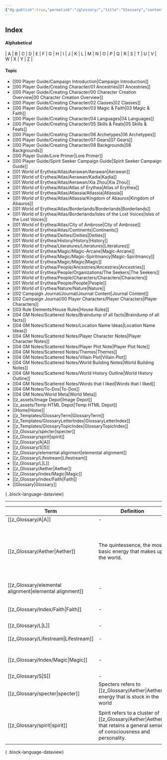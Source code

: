 ```yaml
---
{"dg-publish":true,"permalink":"/glossary/","title":"Glossary","contentClasses":"h-line hr-no-icon","dgShowInlineTitle":true,"noteIcon":null}
---
```


## Index
#### Alphabetical
| A | B | C | D | E | F | G | H | I | J | K | L | M | N | O | P | Q | R | S | T | U | V | W | X | Y | Z |
#### Topic
- [[00 Player Guide/Campaign Introduction\|Campaign Introduction]]
- [[00 Player Guide/Creating Character/01 Ancestries\|01 Ancestries]]
- [[00 Player Guide/Creating Character/00 Character Creation Overview\|00 Character Creation Overview]]
- [[00 Player Guide/Creating Character/02 Classes\|02 Classes]]
- [[00 Player Guide/Creating Character/03 Magic & Faith\|03 Magic & Faith]]
- [[00 Player Guide/Creating Character/04 Languages\|04 Languages]]
- [[00 Player Guide/Creating Character/05 Skills & Feats\|05 Skills & Feats]]
- [[00 Player Guide/Creating Character/06 Archetypes\|06 Archetypes]]
- [[00 Player Guide/Creating Character/07 Gears\|07 Gears]]
- [[00 Player Guide/Creating Character/08 Backgrounds\|08 Backgrounds]]
- [[00 Player Guide/Lore Primer\|Lore Primer]]
- [[00 Player Guide/Spirit Seeker Campaign Guide\|Spirit Seeker Campaign Guide]]
- [[01 World of Erythea/Atlas/Aerawan/Aerawan\|Aerawan]]
- [[01 World of Erythea/Atlas/Aerawan/Kadia\|Kadia]]
- [[01 World of Erythea/Atlas/Aerawan/Xia Zhou\|Xia Zhou]]
- [[01 World of Erythea/Atlas/Atlas of Erythea\|Atlas of Erythea]]
- [[01 World of Erythea/Atlas/Atlassia/Atlassia\|Atlassia]]
- [[01 World of Erythea/Atlas/Atlassia/Kingdom of Abauros\|Kingdom of Abauros]]
- [[01 World of Erythea/Atlas/Borderlands/Borderlands\|Borderlands]]
- [[01 World of Erythea/Atlas/Borderlands/Isles of the Lost Voices\|Isles of the Lost Voices]]
- [[01 World of Erythea/Atlas/City of Ambrose\|City of Ambrose]]
- [[01 World of Erythea/Atlas/Continents\|Continents]]
- [[01 World of Erythea/Deities/Deities\|Deities]]
- [[01 World of Erythea/History/History\|History]]
- [[01 World of Erythea/Literatures/Literatures\|Literatures]]
- [[01 World of Erythea/Magic/Magic-Arcane\|Magic-Arcane]]
- [[01 World of Erythea/Magic/Magic-Spiritmancy\|Magic-Spiritmancy]]
- [[01 World of Erythea/Magic/Magic\|Magic]]
- [[01 World of Erythea/People/Ancestries/Ancestries\|Ancestries]]
- [[01 World of Erythea/People/Organizations/The Seekers\|The Seekers]]
- [[01 World of Erythea/People/Characters/Characters\|Characters]]
- [[01 World of Erythea/People/People\|People]]
- [[01 World of Erythea/Nature/Nature\|Nature]]
- [[02 Campaign Journal/Journal/Journal Content\|Journal Content]]
- [[02 Campaign Journal/00 Player Characters/Player Characters\|Player Characters]]
- [[03 Rule Elements/House Rules\|House Rules]]
- [[04 GM Notes/Scattered Notes/Braindump of all facts\|Braindump of all facts]]
- [[04 GM Notes/Scattered Notes/Location Name Ideas\|Location Name Ideas]]
- [[04 GM Notes/Scattered Notes/Player Character Notes\|Player Character Notes]]
- [[04 GM Notes/Scattered Notes/Player Plot Note\|Player Plot Note]]
- [[04 GM Notes/Scattered Notes/Themes\|Themes]]
- [[04 GM Notes/Scattered Notes/Villain Plot\|Villain Plot]]
- [[04 GM Notes/Scattered Notes/World Building Notes\|World Building Notes]]
- [[04 GM Notes/Scattered Notes/World History Outline\|World History Outline]]
- [[04 GM Notes/Scattered Notes/Words that I liked\|Words that I liked]]
- [[04 GM Notes/To-Dos\|To-Dos]]
- [[04 GM Notes/World Meta\|World Meta]]
- [[z_assets/Image Depot\|Image Depot]]
- [[z_assets/Temp HTML Depot\|Temp HTML Depot]]
- [[Home\|Home]]
- [[z_Templates/GlossaryTerm\|GlossaryTerm]]
- [[z_Templates/GlossaryLetterIndex\|GlossaryLetterIndex]]
- [[z_Templates/GlossaryTopicIndex\|GlossaryTopicIndex]]
- [[z_Glossary/specter\|specter]]
- [[z_Glossary/spirit\|spirit]]
- [[z_Glossary/A\|A]]
- [[z_Glossary/S\|S]]
- [[z_Glossary/elemental alignment\|elemental alignment]]
- [[z_Glossary/Lifestream\|Lifestream]]
- [[z_Glossary/L\|L]]
- [[z_Glossary/Aether\|Aether]]
- [[z_Glossary/Index/Magic\|Magic]]
- [[z_Glossary/Index/Faith\|Faith]]
- [[Glossary\|Glossary]]

{ .block-language-dataview}


---

| Term                                                       | Definition                                                                                              | Topic                                                                                                 | Related                                                                                                                                                                                                                                                                                                         |
| ---------------------------------------------------------- | ------------------------------------------------------------------------------------------------------- | ----------------------------------------------------------------------------------------------------- | --------------------------------------------------------------------------------------------------------------------------------------------------------------------------------------------------------------------------------------------------------------------------------------------------------------- |
| [[z_Glossary/A\|A]]                                     | \-                                                                                                      | \-                                                                                                    | <ul></ul>                                                                                                                                                                                                                                                                                                       |
| [[z_Glossary/Aether\|Aether]]                           | The quintessence, the most basic energy that makes up the world.                                        | <ul><li>[[z_Glossary/Index/Magic.md\\|Magic]]</li><li>[[z_Glossary/Index/Faith.md\\|Faith]]</li></ul> | <ul><li>[[z_Glossary/spirit.md\\|spirit]]</li><li>[[z_Glossary/Index/Magic.md\\|Magic]]</li><li>[[z_Glossary/Index/Faith.md\\|Faith]]</li><li>[[z_Glossary/spirit.md\\|spirit]]</li><li>[[z_Glossary/Lifestream.md\\|Lifestream]]</li><li>[[z_Glossary/elemental alignment.md\\|elemental alignment]]</li></ul> |
| [[z_Glossary/elemental alignment\|elemental alignment]] | \-                                                                                                      | <ul><li>\-</li></ul>                                                                                  | <ul><li>[[z_Glossary/Aether.md\\|Aether]]</li></ul>                                                                                                                                                                                                                                                             |
| [[z_Glossary/Index/Faith\|Faith]]                       | \-                                                                                                      | \-                                                                                                    | <ul><li>[[z_Glossary/spirit.md\\|spirit]]</li><li>[[z_Glossary/Aether.md\\|Aether]]</li></ul>                                                                                                                                                                                                                   |
| [[z_Glossary/L\|L]]                                     | \-                                                                                                      | \-                                                                                                    | <ul></ul>                                                                                                                                                                                                                                                                                                       |
| [[z_Glossary/Lifestream\|Lifestream]]                   | \-                                                                                                      | <ul><li>\-</li></ul>                                                                                  | <ul><li>[[z_Glossary/Aether.md\\|Aether]]</li></ul>                                                                                                                                                                                                                                                             |
| [[z_Glossary/Index/Magic\|Magic]]                       | \-                                                                                                      | \-                                                                                                    | <ul><li>[[z_Glossary/spirit.md\\|spirit]]</li><li>[[z_Glossary/Aether.md\\|Aether]]</li></ul>                                                                                                                                                                                                                   |
| [[z_Glossary/S\|S]]                                     | \-                                                                                                      | \-                                                                                                    | <ul></ul>                                                                                                                                                                                                                                                                                                       |
| [[z_Glossary/specter\|specter]]                         | Specters refers to [[z_Glossary/Aether\|Aether]] energy that is stuck in the world                                         | <ul><li>\-</li></ul>                                                                                  | <ul></ul>                                                                                                                                                                                                                                                                                                       |
| [[z_Glossary/spirit\|spirit]]                           | Spirit refers to a cluster of [[z_Glossary/Aether\|Aether]] that retains a general sense of consciousness and personality. | <ul><li>[[z_Glossary/Index/Faith.md\\|Faith]]</li><li>[[z_Glossary/Index/Magic.md\\|Magic]]</li></ul> | <ul><li>[[z_Glossary/Aether.md\\|Aether]]</li><li>[[z_Glossary/Index/Faith.md\\|Faith]]</li><li>[[z_Glossary/Index/Magic.md\\|z_Glossary/Index/Magic]]</li><li>[[z_Glossary/Aether.md\\|Aether]]</li></ul>                                                                                                      |

{ .block-language-dataview}



